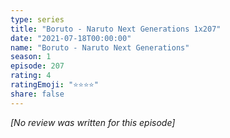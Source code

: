 ```yaml
---
type: series
title: "Boruto - Naruto Next Generations 1x207"
date: "2021-07-18T00:00:00"
name: "Boruto - Naruto Next Generations"
season: 1
episode: 207
rating: 4
ratingEmoji: "⭐️⭐️⭐️⭐️"
share: false
---
```


_[No review was written for this episode]_
